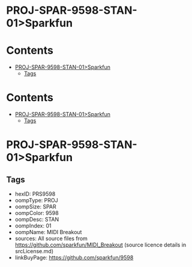
PROJ-SPAR-9598-STAN-01>Sparkfun
===============================

Contents
========

* [PROJ-SPAR-9598-STAN-01>Sparkfun](#proj-spar-9598-stan-01sparkfun)
	* [Tags](#tags)

Contents
========

* [PROJ-SPAR-9598-STAN-01>Sparkfun](#proj-spar-9598-stan-01sparkfun)
	* [Tags](#tags)

# PROJ-SPAR-9598-STAN-01>Sparkfun

## Tags

- hexID: PRS9598
- oompType: PROJ
- oompSize: SPAR
- oompColor: 9598
- oompDesc: STAN
- oompIndex: 01
- oompName: MIDI Breakout
- sources: All source files from https://github.com/sparkfun/MIDI_Breakout (source licence details in srcLicense.md)
- linkBuyPage: https://github.com/sparkfun/9598
